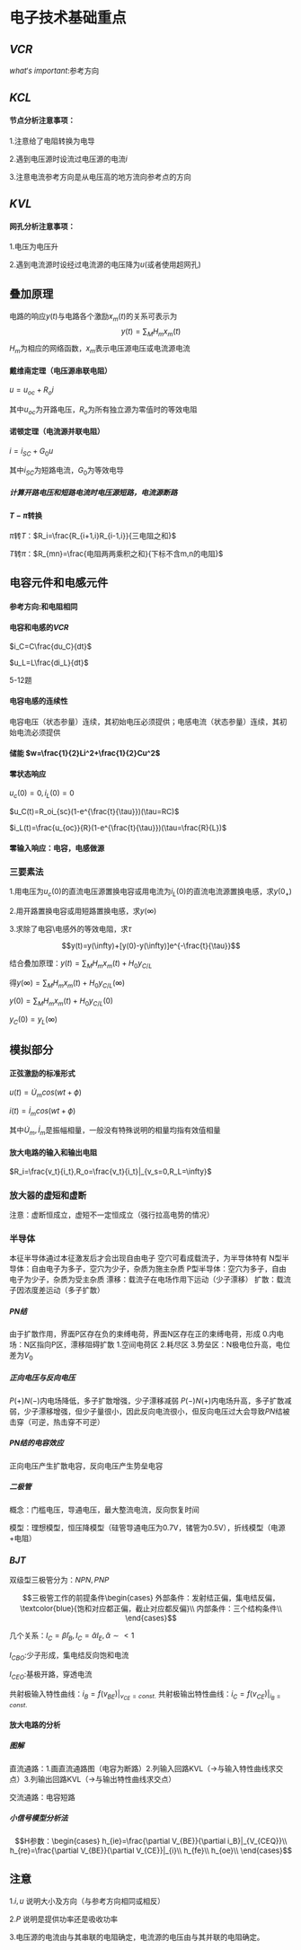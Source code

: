 <font size=2>


# 电子技术基础重点
## $VCR$
$what's$ $important:$参考方向
## $KCL$
#### 节点分析注意事项：
1.注意给了电阻转换为电导

2.遇到电压源时设流过电压源的电流$i$

3.注意电流参考方向是从电压高的地方流向参考点的方向

## $KVL$
#### 网孔分析注意事项：
1.电压为电压升

2.遇到电流源时设经过电流源的电压降为$u$(或者使用超网孔)
## 叠加原理
电路的响应$y(t)$与电路各个激励$x_m(t)$的关系可表示为
$$y(t)=\sum_{M}H_mx_m(t)$$
$H_m$为相应的网络函数，$x_m$表示电压源电压或电流源电流
#### 戴维南定理（电压源串联电阻）
$u=u_{oc}+R_oi$

其中$u_{oc}$为开路电压，$R_o$为所有独立源为零值时的等效电阻
#### 诺顿定理（电流源并联电阻）
$i=i_{SC}+G_0u$

其中$i_{SC}$为短路电流，$G_0$为等效电导
##### 计算开路电压和短路电流时电压源短路，电流源断路
#### $T-\pi$转换
$\pi$转$T$：$R_i=\frac{R_{i+1,i}R_{i-1,i}}{三电阻之和}$

$T$转$\pi$：$R_{mn}=\frac{电阻两两乘积之和}{下标不含m,n的电阻}$
## 电容元件和电感元件
#### 参考方向:和电阻相同
#### 电容和电感的$VCR$
$i_C=C\frac{du_C}{dt}$

$u_L=L\frac{di_L}{dt}$

5-12题

#### 电容电感的连续性
电容电压（状态参量）连续，其初始电压必须提供；电感电流（状态参量）连续，其初始电流必须提供
#### 储能 $w=\frac{1}{2}Li^2+\frac{1}{2}Cu^2$
#### 零状态响应
$u_c(0)=0,i_L(0)=0$

$u_C(t)=R_oi_{sc}(1-e^{\frac{t}{\tau}})(\tau=RC)$

$i_L(t)=\frac{u_{oc}}{R}(1-e^{\frac{t}{\tau}})(\tau=\frac{R}{L})$
#### 零输入响应：电容，电感做源
### 三要素法
1.用电压为$u_c(0)$的直流电压源置换电容或用电流为$i_L(0)$的直流电流源置换电感，求$y(0_+)$

2.用开路置换电容或用短路置换电感，求$y(\infty)$

3.求除了电容\电感外的等效电阻，求$\tau$

$$y(t)=y(\infty)+[y(0)-y(\infty)]e^{-\frac{t}{\tau}}$$

结合叠加原理：$y(t)=\sum_{M}H_mx_m(t)+H_0y_{C/L}$

得$y(\infty)=\sum_{M}H_mx_m(t)+H_0y_{C/L}(\infty)$

$y(0)=\sum_{M}H_mx_m(t)+H_0y_{C/L}(0)$

$y_C(0)=y_L(\infty)$
## 模拟部分
#### 正弦激励的标准形式
$u(t)=\dot{U}_mcos(wt+\phi)$

$i(t)=\dot{I}_mcos(wt+\phi)$

其中$\dot{U}_m,\dot{I}_m$是振幅相量，一般没有特殊说明的相量均指有效值相量
#### 放大电路的输入和输出电阻
$R_i=\frac{v_t}{i_t},R_o=\frac{v_t}{i_t}|_{v_s=0,R_L=\infty}$
### 放大器的虚短和虚断
注意：虚断恒成立，虚短不一定恒成立（强行拉高电势的情况）
### 半导体
本征半导体通过本征激发后才会出现自由电子
空穴可看成载流子，为半导体特有
N型半导体：自由电子为多子，空穴为少子，杂质为施主杂质
P型半导体：空穴为多子，自由电子为少子，杂质为受主杂质
漂移：载流子在电场作用下运动（少子漂移）
扩散：载流子因浓度差运动（多子扩散）
##### $PN$结
由于扩散作用，界面P区存在负的束缚电荷，界面N区存在正的束缚电荷，形成
0.内电场：N区指向P区，漂移阻碍扩散
1.空间电荷区
2.耗尽区
3.势垒区：N极电位升高，电位差为$V_0$
##### 正向电压与反向电压
$P(+)N(-)$内电场降低，多子扩散增强，少子漂移减弱
$P(-)N(+)$内电场升高，多子扩散减弱，少子漂移增强，但少子量很小，因此反向电流很小，但反向电压过大会导致$PN$结被击穿（可逆，热击穿不可逆）
##### $PN$结的电容效应
正向电压产生扩散电容，反向电压产生势垒电容
##### 二极管
概念：门槛电压，导通电压，最大整流电流，反向恢复时间

模型：理想模型，恒压降模型（硅管导通电压为0.7V，锗管为0.5V），折线模型（电源+电阻）
### $BJT$
双级型三极管分为：$NPN,PNP$

$$三极管工作的前提条件\begin{cases}
外部条件：发射结正偏，集电结反偏，\textcolor{blue}{饱和对应都正偏，截止对应都反偏}\\
内部条件：三个结构条件\\
\end{cases}$$

几个关系：$I_C=\bar\beta I_B,I_C=\bar \alpha I_E,\bar\alpha \sim<1$

$I_{CBO}$:少子形成，集电结反向饱和电流

$I_{CEO}$:基极开路，穿透电流

共射极输入特性曲线：$i_B=f(v_{BE})|_{v_{CE}=const.}$
共射极输出特性曲线：$i_C=f(v_{CE})|_{i_{B}=const.}$

#### 放大电路的分析
##### 图解
直流通路：1.画直流通路图（电容为断路）2.列输入回路KVL（$\rightarrow$与输入特性曲线求交点）3.列输出回路KVL（$\rightarrow$与输出特性曲线求交点）

交流通路：电容短路
##### 小信号模型分析法
$$H参数：\begin{cases}
h_{ie}=\frac{\partial V_{BE}}{\partial i_B}|_{V_{CEQ}}\\
h_{re}=\frac{\partial V_{BE}}{\partial V_{CE}}|_{i}\\
h_{fe}\\
h_{oe}\\
\end{cases}$$



## 注意
1.$i,u$ 说明大小及方向（与参考方向相同或相反）

2.$P$ 说明是提供功率还是吸收功率

3.电压源的电流由与其串联的电阻确定，电流源的电压由与其并联的电阻确定。